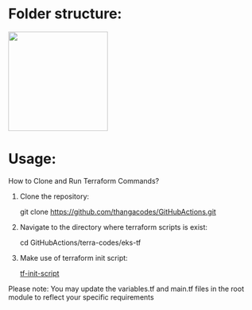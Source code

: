 # Folder structure:

<img src="https://github.com/user-attachments/assets/7226d812-9241-4f27-ac29-b7dda009aa75" width="200" height="200" />


# Usage:

How to Clone and Run Terraform Commands?

1) Clone the repository:
   
    git clone https://github.com/thangacodes/GitHubActions.git
   
3) Navigate to the directory where terraform scripts is exist:

    cd GitHubActions/terra-codes/eks-tf
   
4) Make use of terraform init script:

    [tf-init-script](https://github.com/thangacodes/terraform_usecases/blob/main/init_script_for_terraform.sh)

Please note: You may update the variables.tf and main.tf files in the root module to reflect your specific requirements
